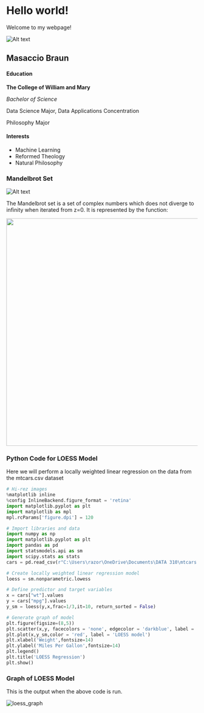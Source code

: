 # Hello world!

Welcome to my webpage!

![Alt text](https://c4.wallpaperflare.com/wallpaper/320/157/310/fractal-mandelbrot-set-wallpaper-preview.jpg)

## Masaccio Braun

#### Education
**The College of William and Mary**

*Bachelor of Science*

Data Science Major, Data Applications Concentration

Philosophy Major

#### Interests
- Machine Learning
- Reformed Theology
- Natural Philosophy

### Mandelbrot Set

![Alt text](https://wallpapercave.com/wp/BLwLejR.jpg)

The Mandelbrot set is a set of complex numbers which does not diverge to infinity when iterated from z=0.  It is represented by the function:

<img src="https://render.githubusercontent.com/render/math?math=z_%7Bn%2B1%7D%3Dz_n%5E2%2Bc" width="600">

### Python Code for LOESS Model

Here we will perform a locally weighted linear regression on the data from the mtcars.csv dataset

```Python
# Hi-rez images
%matplotlib inline
%config InlineBackend.figure_format = 'retina'
import matplotlib.pyplot as plt
import matplotlib as mpl
mpl.rcParams['figure.dpi'] = 120

# Import libraries and data
import numpy as np
import matplotlib.pyplot as plt
import pandas as pd
import statsmodels.api as sm
import scipy.stats as stats
cars = pd.read_csv(r"C:\Users\razor\OneDrive\Documents\DATA 310\mtcars.csv")

# Create locally weighted linear regression model
loess = sm.nonparametric.lowess

# Define predictor and target variables
x = cars["wt"].values
y = cars["mpg"].values
y_sm = loess(y,x,frac=1/3,it=10, return_sorted = False)

# Generate graph of model
plt.figure(figsize=(8,5))
plt.scatter(x,y, facecolors = 'none', edgecolor = 'darkblue', label = 'data')
plt.plot(x,y_sm,color = 'red', label = 'LOESS model')
plt.xlabel('Weight',fontsize=14)
plt.ylabel('Miles Per Gallon',fontsize=14)
plt.legend()
plt.title('LOESS Regression')
plt.show()
```
### Graph of LOESS Model
This is the output when the above code is run.


![loess_graph](https://user-images.githubusercontent.com/85206050/152606204-bf0f03d6-8793-48df-bf6f-8c6fb3da7717.png)
